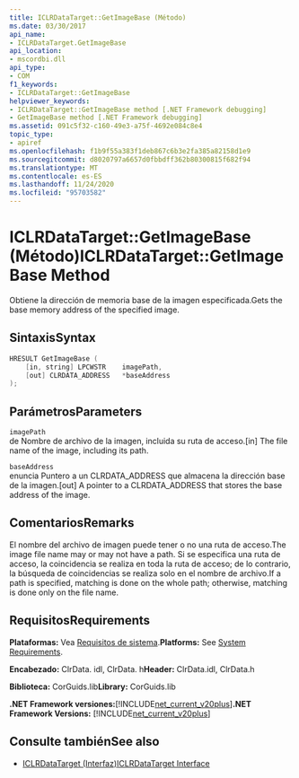 ```yaml
---
title: ICLRDataTarget::GetImageBase (Método)
ms.date: 03/30/2017
api_name:
- ICLRDataTarget.GetImageBase
api_location:
- mscordbi.dll
api_type:
- COM
f1_keywords:
- ICLRDataTarget::GetImageBase
helpviewer_keywords:
- ICLRDataTarget::GetImageBase method [.NET Framework debugging]
- GetImageBase method [.NET Framework debugging]
ms.assetid: 091c5f32-c160-49e3-a75f-4692e084c8e4
topic_type:
- apiref
ms.openlocfilehash: f1b9f55a383f1deb867c6b3e2fa385a82158d1e9
ms.sourcegitcommit: d8020797a6657d0fbbdff362b80300815f682f94
ms.translationtype: MT
ms.contentlocale: es-ES
ms.lasthandoff: 11/24/2020
ms.locfileid: "95703582"
---
```

# <a name="iclrdatatargetgetimagebase-method"></a><span data-ttu-id="87ca6-102">ICLRDataTarget::GetImageBase (Método)</span><span class="sxs-lookup"><span data-stu-id="87ca6-102">ICLRDataTarget::GetImageBase Method</span></span>

<span data-ttu-id="87ca6-103">Obtiene la dirección de memoria base de la imagen especificada.</span><span class="sxs-lookup"><span data-stu-id="87ca6-103">Gets the base memory address of the specified image.</span></span>  
  
## <a name="syntax"></a><span data-ttu-id="87ca6-104">Sintaxis</span><span class="sxs-lookup"><span data-stu-id="87ca6-104">Syntax</span></span>  
  
```cpp  
HRESULT GetImageBase (  
    [in, string] LPCWSTR    imagePath,  
    [out] CLRDATA_ADDRESS   *baseAddress  
);  
```  
  
## <a name="parameters"></a><span data-ttu-id="87ca6-105">Parámetros</span><span class="sxs-lookup"><span data-stu-id="87ca6-105">Parameters</span></span>  

 `imagePath`  
 <span data-ttu-id="87ca6-106">de Nombre de archivo de la imagen, incluida su ruta de acceso.</span><span class="sxs-lookup"><span data-stu-id="87ca6-106">[in] The file name of the image, including its path.</span></span>  
  
 `baseAddress`  
 <span data-ttu-id="87ca6-107">enuncia Puntero a un CLRDATA_ADDRESS que almacena la dirección base de la imagen.</span><span class="sxs-lookup"><span data-stu-id="87ca6-107">[out] A pointer to a CLRDATA_ADDRESS that stores the base address of the image.</span></span>  
  
## <a name="remarks"></a><span data-ttu-id="87ca6-108">Comentarios</span><span class="sxs-lookup"><span data-stu-id="87ca6-108">Remarks</span></span>  

 <span data-ttu-id="87ca6-109">El nombre del archivo de imagen puede tener o no una ruta de acceso.</span><span class="sxs-lookup"><span data-stu-id="87ca6-109">The image file name may or may not have a path.</span></span> <span data-ttu-id="87ca6-110">Si se especifica una ruta de acceso, la coincidencia se realiza en toda la ruta de acceso; de lo contrario, la búsqueda de coincidencias se realiza solo en el nombre de archivo.</span><span class="sxs-lookup"><span data-stu-id="87ca6-110">If a path is specified, matching is done on the whole path; otherwise, matching is done only on the file name.</span></span>  
  
## <a name="requirements"></a><span data-ttu-id="87ca6-111">Requisitos</span><span class="sxs-lookup"><span data-stu-id="87ca6-111">Requirements</span></span>  

 <span data-ttu-id="87ca6-112">**Plataformas:** Vea [Requisitos de sistema](../../get-started/system-requirements.md).</span><span class="sxs-lookup"><span data-stu-id="87ca6-112">**Platforms:** See [System Requirements](../../get-started/system-requirements.md).</span></span>  
  
 <span data-ttu-id="87ca6-113">**Encabezado:** ClrData. idl, ClrData. h</span><span class="sxs-lookup"><span data-stu-id="87ca6-113">**Header:** ClrData.idl, ClrData.h</span></span>  
  
 <span data-ttu-id="87ca6-114">**Biblioteca:** CorGuids.lib</span><span class="sxs-lookup"><span data-stu-id="87ca6-114">**Library:** CorGuids.lib</span></span>  
  
 <span data-ttu-id="87ca6-115">**.NET Framework versiones:**[!INCLUDE[net_current_v20plus](../../../../includes/net-current-v20plus-md.md)]</span><span class="sxs-lookup"><span data-stu-id="87ca6-115">**.NET Framework Versions:** [!INCLUDE[net_current_v20plus](../../../../includes/net-current-v20plus-md.md)]</span></span>  
  
## <a name="see-also"></a><span data-ttu-id="87ca6-116">Consulte también</span><span class="sxs-lookup"><span data-stu-id="87ca6-116">See also</span></span>

- [<span data-ttu-id="87ca6-117">ICLRDataTarget (Interfaz)</span><span class="sxs-lookup"><span data-stu-id="87ca6-117">ICLRDataTarget Interface</span></span>](iclrdatatarget-interface.md)

